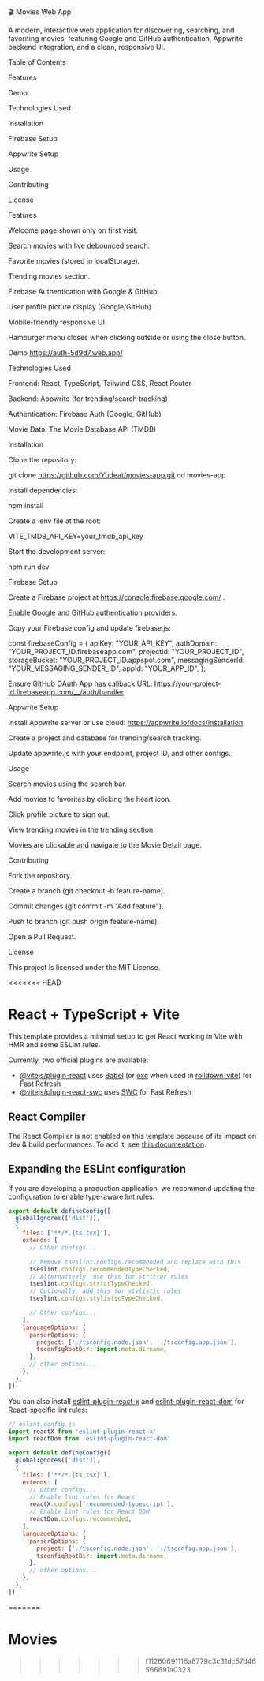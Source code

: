 🎬 Movies Web App

A modern, interactive web application for discovering, searching, and favoriting movies, featuring Google and GitHub authentication, Appwrite backend integration, and a clean, responsive UI.

Table of Contents

Features

Demo

Technologies Used

Installation

Firebase Setup

Appwrite Setup

Usage

Contributing

License

Features

Welcome page shown only on first visit.

Search movies with live debounced search.

Favorite movies (stored in localStorage).

Trending movies section.

Firebase Authentication with Google & GitHub.

User profile picture display (Google/GitHub).

Mobile-friendly responsive UI.

Hamburger menu closes when clicking outside or using the close button.

Demo
 https://auth-5d9d7.web.app/

Technologies Used

Frontend: React, TypeScript, Tailwind CSS, React Router

Backend: Appwrite (for trending/search tracking)

Authentication: Firebase Auth (Google, GitHub)

Movie Data: The Movie Database API (TMDB)

Installation

Clone the repository:

git clone https://github.com/Yudeat/movies-app.git
cd movies-app


Install dependencies:

npm install


Create a .env file at the root:

VITE_TMDB_API_KEY=your_tmdb_api_key


Start the development server:

npm run dev

Firebase Setup

Create a Firebase project at https://console.firebase.google.com/
.

Enable Google and GitHub authentication providers.

Copy your Firebase config and update firebase.js:

const firebaseConfig = {
  apiKey: "YOUR_API_KEY",
  authDomain: "YOUR_PROJECT_ID.firebaseapp.com",
  projectId: "YOUR_PROJECT_ID",
  storageBucket: "YOUR_PROJECT_ID.appspot.com",
  messagingSenderId: "YOUR_MESSAGING_SENDER_ID",
  appId: "YOUR_APP_ID",
};


Ensure GitHub OAuth App has callback URL:
https://your-project-id.firebaseapp.com/__/auth/handler

Appwrite Setup

Install Appwrite server or use cloud: https://appwrite.io/docs/installation

Create a project and database for trending/search tracking.

Update appwrite.js with your endpoint, project ID, and other configs.

Usage

Search movies using the search bar.

Add movies to favorites by clicking the heart icon.

Click profile picture to sign out.

View trending movies in the trending section.

Movies are clickable and navigate to the Movie Detail page.

Contributing

Fork the repository.

Create a branch (git checkout -b feature-name).

Commit changes (git commit -m "Add feature").

Push to branch (git push origin feature-name).

Open a Pull Request.

License

This project is licensed under the MIT License.


<<<<<<< HEAD
# React + TypeScript + Vite

This template provides a minimal setup to get React working in Vite with HMR and some ESLint rules.

Currently, two official plugins are available:

- [@vitejs/plugin-react](https://github.com/vitejs/vite-plugin-react/blob/main/packages/plugin-react) uses [Babel](https://babeljs.io/) (or [oxc](https://oxc.rs) when used in [rolldown-vite](https://vite.dev/guide/rolldown)) for Fast Refresh
- [@vitejs/plugin-react-swc](https://github.com/vitejs/vite-plugin-react/blob/main/packages/plugin-react-swc) uses [SWC](https://swc.rs/) for Fast Refresh

## React Compiler

The React Compiler is not enabled on this template because of its impact on dev & build performances. To add it, see [this documentation](https://react.dev/learn/react-compiler/installation).

## Expanding the ESLint configuration

If you are developing a production application, we recommend updating the configuration to enable type-aware lint rules:

```js
export default defineConfig([
  globalIgnores(['dist']),
  {
    files: ['**/*.{ts,tsx}'],
    extends: [
      // Other configs...

      // Remove tseslint.configs.recommended and replace with this
      tseslint.configs.recommendedTypeChecked,
      // Alternatively, use this for stricter rules
      tseslint.configs.strictTypeChecked,
      // Optionally, add this for stylistic rules
      tseslint.configs.stylisticTypeChecked,

      // Other configs...
    ],
    languageOptions: {
      parserOptions: {
        project: ['./tsconfig.node.json', './tsconfig.app.json'],
        tsconfigRootDir: import.meta.dirname,
      },
      // other options...
    },
  },
])
```

You can also install [eslint-plugin-react-x](https://github.com/Rel1cx/eslint-react/tree/main/packages/plugins/eslint-plugin-react-x) and [eslint-plugin-react-dom](https://github.com/Rel1cx/eslint-react/tree/main/packages/plugins/eslint-plugin-react-dom) for React-specific lint rules:

```js
// eslint.config.js
import reactX from 'eslint-plugin-react-x'
import reactDom from 'eslint-plugin-react-dom'

export default defineConfig([
  globalIgnores(['dist']),
  {
    files: ['**/*.{ts,tsx}'],
    extends: [
      // Other configs...
      // Enable lint rules for React
      reactX.configs['recommended-typescript'],
      // Enable lint rules for React DOM
      reactDom.configs.recommended,
    ],
    languageOptions: {
      parserOptions: {
        project: ['./tsconfig.node.json', './tsconfig.app.json'],
        tsconfigRootDir: import.meta.dirname,
      },
      // other options...
    },
  },
])
```
=======
# Movies
>>>>>>> f11260691116a8779c3c31dc57d46566691a0323

